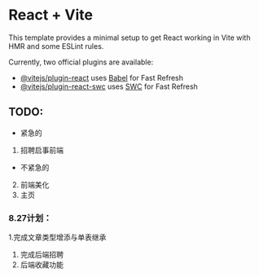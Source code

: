 # React + Vite

This template provides a minimal setup to get React working in Vite with HMR and some ESLint rules.

Currently, two official plugins are available:

- [@vitejs/plugin-react](https://github.com/vitejs/vite-plugin-react/blob/main/packages/plugin-react/README.md) uses [Babel](https://babeljs.io/) for Fast Refresh
- [@vitejs/plugin-react-swc](https://github.com/vitejs/vite-plugin-react-swc) uses [SWC](https://swc.rs/) for Fast Refresh


## TODO:
- 紧急的
1. 招聘启事前端

- 不紧急的
2. 前端美化
1. 主页

### 8.27计划：
1.完成文章类型增添与单表继承
1. 完成后端招聘
1. 后端收藏功能